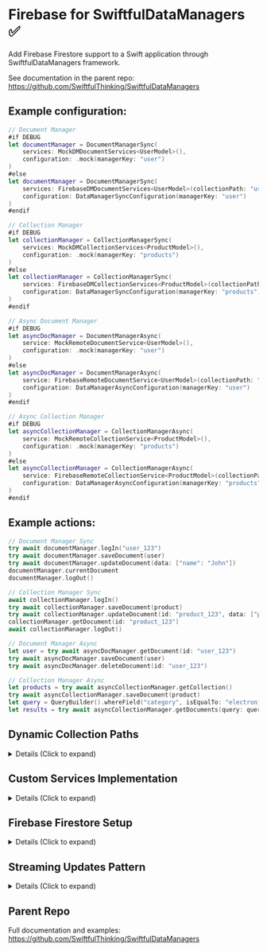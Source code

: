 # Firebase for SwiftfulDataManagers ✅

Add Firebase Firestore support to a Swift application through SwiftfulDataManagers framework.

See documentation in the parent repo: https://github.com/SwiftfulThinking/SwiftfulDataManagers

## Example configuration:

```swift
// Document Manager
#if DEBUG
let documentManager = DocumentManagerSync(
    services: MockDMDocumentServices<UserModel>(),
    configuration: .mock(managerKey: "user")
)
#else
let documentManager = DocumentManagerSync(
    services: FirebaseDMDocumentServices<UserModel>(collectionPath: "users"),
    configuration: DataManagerSyncConfiguration(managerKey: "user")
)
#endif

// Collection Manager
#if DEBUG
let collectionManager = CollectionManagerSync(
    services: MockDMCollectionServices<ProductModel>(),
    configuration: .mock(managerKey: "products")
)
#else
let collectionManager = CollectionManagerSync(
    services: FirebaseDMCollectionServices<ProductModel>(collectionPath: "products"),
    configuration: DataManagerSyncConfiguration(managerKey: "products")
)
#endif

// Async Document Manager
#if DEBUG
let asyncDocManager = DocumentManagerAsync(
    service: MockRemoteDocumentService<UserModel>(),
    configuration: .mock(managerKey: "user")
)
#else
let asyncDocManager = DocumentManagerAsync(
    service: FirebaseRemoteDocumentService<UserModel>(collectionPath: "users"),
    configuration: DataManagerAsyncConfiguration(managerKey: "user")
)
#endif

// Async Collection Manager
#if DEBUG
let asyncCollectionManager = CollectionManagerAsync(
    service: MockRemoteCollectionService<ProductModel>(),
    configuration: .mock(managerKey: "products")
)
#else
let asyncCollectionManager = CollectionManagerAsync(
    service: FirebaseRemoteCollectionService<ProductModel>(collectionPath: "products"),
    configuration: DataManagerAsyncConfiguration(managerKey: "products")
)
#endif
```

## Example actions:

```swift
// Document Manager Sync
try await documentManager.logIn("user_123")
try await documentManager.saveDocument(user)
try await documentManager.updateDocument(data: ["name": "John"])
documentManager.currentDocument
documentManager.logOut()

// Collection Manager Sync
await collectionManager.logIn()
try await collectionManager.saveDocument(product)
try await collectionManager.updateDocument(id: "product_123", data: ["price": 99.99])
collectionManager.getDocument(id: "product_123")
await collectionManager.logOut()

// Document Manager Async
let user = try await asyncDocManager.getDocument(id: "user_123")
try await asyncDocManager.saveDocument(user)
try await asyncDocManager.deleteDocument(id: "user_123")

// Collection Manager Async
let products = try await asyncCollectionManager.getCollection()
try await asyncCollectionManager.saveDocument(product)
let query = QueryBuilder().whereField("category", isEqualTo: "electronics")
let results = try await asyncCollectionManager.getDocuments(query: query)
```

## Dynamic Collection Paths

<details>
<summary> Details (Click to expand) </summary>
<br>

Firebase services support dynamic collection paths for nested documents:

### Static Path (String)
```swift
// Static collection path
let service = FirebaseRemoteDocumentService<UserModel>(
    collectionPath: "users"
)
// Creates: users/{userId}
```

### Dynamic Path with String Interpolation
```swift
// Dynamic nested path - requires userId at initialization
let userId = "user123"
let service = FirebaseRemoteDocumentService<FavoriteModel>(
    collectionPath: "users/\(userId)/favorites"
)
// Creates: users/{userId}/favorites/{favoriteId}

// Multiple nesting levels
let service = FirebaseRemoteCollectionService<CommentModel>(
    collectionPath: "posts/\(postId)/comments/\(commentId)/replies"
)
// Creates: posts/{postId}/comments/{commentId}/replies/{replyId}
```

### Dynamic Path with Closure (returns String?)
```swift
// Dynamic path closure - resolves at runtime
let favoritesManager = DocumentManagerAsync(
    service: FirebaseRemoteDocumentService<FavoriteModel>(
        collectionPath: {
            AuthService.shared.currentUserId.map { "users/\($0)/favorites" }
        }
    ),
    configuration: DataManagerAsyncConfiguration(managerKey: "favorites")
)
// Returns nil when user is not logged in
// Throws FirebaseServiceError.collectionPathNotAvailable when operations are attempted before login

// Using with optional chaining
@Observable
class AuthService {
    var currentUserId: String?
}

// Manager can be created before userId is available
let manager = DocumentManagerAsync(
    service: FirebaseRemoteDocumentService<FavoriteModel>(
        collectionPath: {
            guard let userId = AuthService.shared.currentUserId else {
                return nil
            }
            return "users/\(userId)/favorites"
        }
    ),
    configuration: DataManagerAsyncConfiguration(managerKey: "favorites")
)
// Operations will throw error until user logs in and userId is set
```

**Use cases:**
- User-specific subcollections (e.g., favorites, settings)
- Hierarchical data structures (e.g., comments on posts)
- Scoped collections per entity
- Manager initialization before authentication

**Error handling:**
When using closures that return `String?`, operations will throw `FirebaseServiceError.collectionPathNotAvailable` if the path is nil.

</details>

## Custom Services Implementation

<details>
<summary> Details (Click to expand) </summary>
<br>

Create combined services for sync managers:

```swift
// Document Services
struct FirebaseDMDocumentServices<T: DMProtocol>: DMDocumentServices {
    let remote: any RemoteDocumentService<T>
    let local: any LocalDocumentPersistence<T>

    init(collectionPath: String) {
        self.remote = FirebaseRemoteDocumentService<T>(collectionPath: collectionPath)
        self.local = FileManagerDocumentPersistence<T>()
    }
}

// Collection Services
struct FirebaseDMCollectionServices<T: DMProtocol>: DMCollectionServices {
    let remote: any RemoteCollectionService<T>
    let local: any LocalCollectionPersistence<T>

    init(collectionPath: String, managerKey: String) {
        self.remote = FirebaseRemoteCollectionService<T>(collectionPath: collectionPath)
        self.local = SwiftDataCollectionPersistence<T>(managerKey: managerKey)
    }
}
```

</details>

## Firebase Firestore Setup

<details>
<summary> Details (Click to expand) </summary>
<br>

Firebase docs: https://firebase.google.com/docs/firestore

### 1. Enable Firestore in Firebase console
* Firebase Console -> Build -> Firestore Database -> Create Database

### 2. Set Security Rules
```javascript
rules_version = '2';
service cloud.firestore {
  match /databases/{database}/documents {
    // Allow authenticated users to read/write their own documents
    match /users/{userId} {
      allow read, write: if request.auth != null && request.auth.uid == userId;
    }

    // Allow authenticated users to read all products, write if admin
    match /products/{document=**} {
      allow read: if request.auth != null;
      allow write: if request.auth != null && request.auth.token.admin == true;
    }

    // Add more rules as needed
  }
}
```

### 3. Add Firebase SDK to your project
```swift
dependencies: [
    .package(url: "https://github.com/firebase/firebase-ios-sdk", from: "10.0.0"),
    .package(url: "https://github.com/SwiftfulThinking/SwiftfulDataManagersFirebase.git", branch: "main")
]
```

### 4. Initialize Firebase in your app
```swift
import Firebase

// In App init or AppDelegate
FirebaseApp.configure()
```

</details>

## Streaming Updates Pattern

<details>
<summary> Details (Click to expand) </summary>
<br>

### Document Streaming
FirebaseRemoteDocumentService provides real-time document updates:
```swift
func streamDocument(id: String) -> AsyncThrowingStream<T?, Error>
```

### Collection Streaming
FirebaseRemoteCollectionService follows the hybrid pattern:
```swift
// 1. Bulk load all documents first
let collection = try await service.getCollection()

// 2. Stream individual updates/deletions
func streamCollectionUpdates() -> (
    updates: AsyncThrowingStream<T, Error>,
    deletions: AsyncThrowingStream<String, Error>
)
```

This pattern:
- Prevents unnecessary full collection re-fetches
- Efficiently handles individual document changes
- Maintains consistency with SwiftfulGamification's ProgressManager

</details>

## Parent Repo

Full documentation and examples: https://github.com/SwiftfulThinking/SwiftfulDataManagers